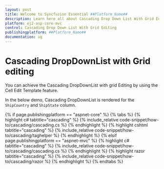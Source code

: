 ```yaml
---
layout: post
title: Welcome to Syncfusion Essential ##Platform_Name##
description: Learn here all about Cascading Drop Down List With Grid Editing of Syncfusion Essential ##Platform_Name## widgets based on HTML5 and jQuery.
platform: ej2-asp-core-mvc
control: Cascading Drop Down List With Grid Editing
publishingplatform: ##Platform_Name##
documentation: ug
---
```



# Cascading DropDownList with Grid editing

You can achieve the Cascading DropDownList with grid Editing by using the Cell Edit Template feature.

In the below demo, Cascading DropDownList is rendered for the `ShipCountry` and `ShipState` column.

{% if page.publishingplatform == "aspnet-core" %}
{% tabs %}
{% highlight c# tabtitle="cascading" %}
{% include_relative code-snippet/how-to/cascading/cascading.cs %}
{% endhighlight %}
{% highlight cshtml tabtitle="cascading" %}
{% include_relative code-snippet/how-to/cascading/taghelper %}
{% endhighlight %}
{% elsif page.publishingplatform == "aspnet-mvc" %}
{% highlight c# tabtitle="cascading" %}
{% include_relative code-snippet/how-to/cascading/cascading.cs %}
{% endhighlight %}
{% highlight razor tabtitle="cascading" %}
{% include_relative code-snippet/how-to/cascading/razor %}
{% endhighlight %}
{% endtabs %}

